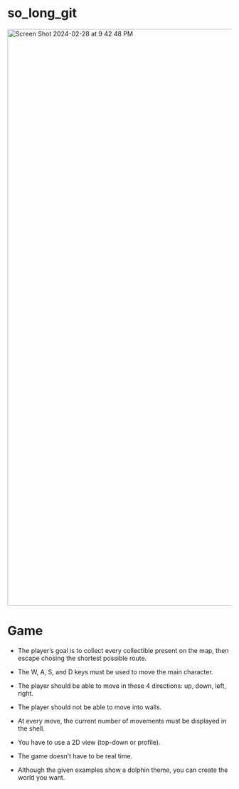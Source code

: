 # so_long_git

<img width="1296" alt="Screen Shot 2024-02-28 at 9 42 48 PM" src="https://github.com/BENLAAZIZ/so_long_git/assets/99501397/cf749244-61eb-49b3-aeb7-c6dad2252718">

# Game
* The player’s goal is to collect every collectible present on the map, then escape
chosing the shortest possible route.

* The W, A, S, and D keys must be used to move the main character.

* The player should be able to move in these 4 directions: up, down, left, right.
  
* The player should not be able to move into walls.

* At every move, the current number of movements must be displayed in the shell.

* You have to use a 2D view (top-down or profile).

* The game doesn’t have to be real time.
 
* Although the given examples show a dolphin theme, you can create the world you
want.
